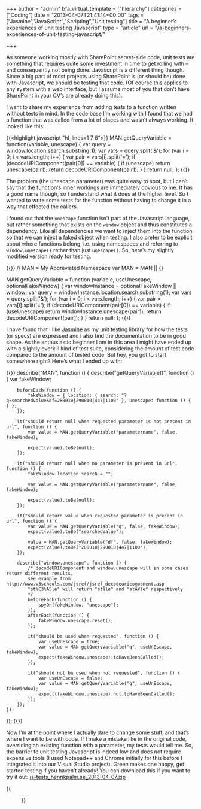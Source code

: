 +++
author = "admin"
bfa_virtual_template = ["hierarchy"]
categories = ["Coding"]
date = "2013-04-07T21:41:14+00:00"
tags = ["Jasmine","JavaScript","Scripting","Unit testing"]
title = "A beginner’s experiences of unit testing Javascript"
type = "article"
url = "/a-beginners-experiences-of-unit-testing-javascript/"

+++

As someone working mostly with SharePoint server-side code, unit tests are something that requires quite some investment in time to get rolling with – and consequently not being done. Javascript is a different thing though. Since a big part of most projects using SharePoint is (or should be) done with Javascript, we should be testing that code. (Of course this applies to any system with a web interface, but I assume most of you that don’t have SharePoint in your CV’s are already doing this).

I want to share my experience from adding tests to a function written without tests in mind. In the code base I’m working with I found that we had a function that was called from a lot of places and wasn’t always working. It looked like this:

{{<highlight javascript "hl_lines=1 7 8">}}
MAN.getQueryVariable = function(variable, unescape) {
     var query = window.location.search.substring(1);
     var vars = query.split('&');
     for (var i = 0; i &lt; vars.length; i++) {
         var pair = vars[i].split('=');
         if (decodeURIComponent(pair[0]) == variable) {
             if (unescape)
                 return unescape(pair[1]);
             return decodeURIComponent(pair[1]);
         }
     }
     return null;
 };
{{</highlight>}}

The problem (the unescape parameter) was quite easy to spot, but I can’t say that the function's inner workings are immediately obvious to me. It has a good name though, so I understand what it does at the higher level. So I wanted to write some tests for the function without having to change it in a way that effected the callers.

I found out that the `unescape` function isn’t part of the Javascript language, but rather something that exists on the `window` object and thus constitutes a dependency. Like all dependencies we want to inject them into the function so that we can inject a faked object when testing. I also prefer to be explicit about where functions belong, i.e. using namespaces and referring to `window.unescape()` rather than just `unescape()`. So, here’s my slightly modified version ready for testing.

{{<highlight javascript>}}
// MAN = My Abbreviated Namespace
var MAN = MAN || {}

MAN.getQueryVariable = function (variable, useUnescape, optionalFakeWindow) {
    var windowInstance = optionalFakeWindow || window;
    var query = windowInstance.location.search.substring(1);
    var vars = query.split('&');
    for (var i = 0; i &lt; vars.length; i++) {
        var pair = vars[i].split('=');
        if (decodeURIComponent(pair[0]) == variable) {
            if (useUnescape)
                return windowInstance.unescape(pair[1]);
            return decodeURIComponent(pair[1]);
        }
    }
    return null;
};
{{</highlight>}}

I have found that I like [Jasmine][1] as my unit testing library for how the tests (or specs) are expressed and I also find the documentation to be in good shape. As the enthusiastic beginner I am in this area I might have ended up with a slightly overkill kind of test suite, considering the amount of test code compared to the amount of tested code. But hey, you got to start somewhere right? Here’s what I ended up with:

{{<highlight javascript>}}
describe("MAN", function () {
    describe("getQueryVariable()", function () {
        var fakeWindow;

        beforeEach(function () {
            fakeWindow = { location: { search: "?q=searchedValue&df=280010|290010|447|1100" }, unescape: function () { } };
        });

        it("should return null when requested parameter is not present in url", function () {
            var value = MAN.getQueryVariable("parametername", false, fakeWindow);

            expect(value).toBe(null);
        });

        it("should return null when no parameter is present in url", function () {
            fakeWindow.location.search = "";

            var value = MAN.getQueryVariable("parametername", false, fakeWindow);

            expect(value).toBe(null);
        });

        it("should return value when requested parameter is present in url", function () {
            var value = MAN.getQueryVariable("q", false, fakeWindow);
            expect(value).toBe("searchedValue");

            value = MAN.getQueryVariable("df", false, fakeWindow);
            expect(value).toBe("280010|290010|447|1100");
        });

        describe("window.unescape", function () {
            /* decodeURIComponent and window.unescape will in some cases return different results, 
            see example from http://www.w3schools.com/jsref/jsref_decodeuricomponent.asp
            "st%C3%A5le" will return "ståle" and "stÃ¥le" respectively               
            */
            beforeEach(function () {
                spyOn(fakeWindow, "unescape");
            });
            afterEach(function () {
                fakeWindow.unescape.reset();
            });

            it("should be used when requested", function () {
                var useUnEscape = true;
				var value = MAN.getQueryVariable("q", useUnEscape, fakeWindow);
                expect(fakeWindow.unescape).toHaveBeenCalled();
            });

            it("should not be used when not requested", function () {
                var useUnEscape = false;
				var value = MAN.getQueryVariable("q", useUnEscape, fakeWindow);
                expect(fakeWindow.unescape).not.toHaveBeenCalled();
            });
        });
    });
});
{{</highlight>}}

Now I’m at the point where I actually dare to change some stuff, and that’s where I want to be with code. If I make a mistake like in the original code, overriding an existing function with a parameter, my tests would tell me. So, the barrier to unit testing Javascript is indeed low and does not require expensive tools (I used Notepad++ and Chrome initially for this before I integrated it into our Visual Studio project). Green makes one happy, get started testing if you haven’t already! You can download this if you want to try it out: [js-tests_henrikpalm.se_2013-04-07.zip][2]

{{<figure src="/images/man-getqueryvariable-jasmine.png" alt="Passing unit tests with Jasmine" class="image-border">}}

 [1]: http://pivotal.github.io/jasmine/
 [2]: /files/js-tests_henrikpalm.se_2013-04-07.zip